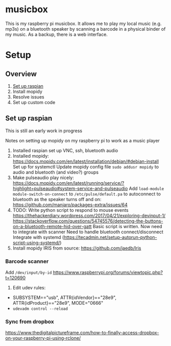 # musicbox
This is my raspberry pi musicbox. It allows me to play my local music (e.g. mp3s) on a bluetooth speaker by scanning a barcode in a physical binder of my music. As a backup, there is a web interface.

# Setup
## Overview
1. [Set up raspian](#set-up-raspian)
2. Install mopidy
3. Resolve issues
4. Set up custom code

## Set up raspian


This is still an early work in progress


Notes on setting up mopidy on my raspberry pi to work as a music player
1. Installed raspian
set up VNC, ssh, bluetooth audio
2. Installed mopidy: https://docs.mopidy.com/en/latest/installation/debian/#debian-install
Set up for systemctl
Update mopidy config file
`sudo addusr mopidy` to audio and bluetooth (and video?) groups
3. Make pulseaudio play nicely: https://docs.mopidy.com/en/latest/running/service/?highlight=pulseaudio#system-service-and-pulseaudio
Add `load-module module-switch-on-connect` to `/etc/pulse/default.pa` to autoconnect to bluetooth as the speaker turns off and on:
https://github.com/manjaro/packages-extra/issues/64 
4. TODO: Write python script to respond to mouse events
https://thehackerdiary.wordpress.com/2017/04/21/exploring-devinput-1/
https://stackoverflow.com/questions/54745576/detecting-the-buttons-on-a-bluetooth-remote-hid-over-gatt
Basic script is written. 
Now need to integrate with scanner
Need to handle bluetooth connect/disconnect
Integrate with systemd (https://tecadmin.net/setup-autorun-python-script-using-systemd/)
5. Install mopidy IRIS from source: 
https://github.com/jaedb/Iris

### Barcode scanner

Add `/dev/input/by-id` https://www.raspberrypi.org/forums/viewtopic.php?t=120690

1. Edit udev rules:
- SUBSYSTEM=="usb", ATTR{idVendor}=="28e9", ATTR{idProduct}=="28e9", MODE="0666"
- `udevadm control --reload`

### Sync from dropbox
https://www.thedigitalpictureframe.com/how-to-finally-access-dropbox-on-your-raspberry-pi-using-rclone/
